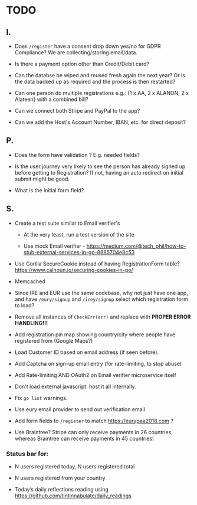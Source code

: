 # TODO

## I.

* Does `/register` have a consent drop down yes/no for GDPR Compliance? We are
  collecting/storing email/data.

* Is there a payment option other than Credit/Debit card?

* Can the databse be wiped and reused fresh again the next year? Or is the data
  backed up as required and the process is then restarted?

* Can one person do multiple registrations e.g.: {1 x AA, 2 x ALANON, 2 x
  Alateen} with a combined bill?

* Can we connect both Stripe and PayPal to the app?

* Can we add the Host's Account Number, IBAN, etc. for direct deposit?

## P.

* Does the form have validation ? E.g. needed fields?

* Is the user journey very likely to see the person has already signed up
  before getting to Registration? If not, having an auto redirect on initial
  submit might be good.

* What is the initial form field?


## S.

* Create a test suite similar to Email verifier's

	* At the very least, run a test version of the site

	* Use mock Email verifier - https://medium.com/@tech_phil/how-to-stub-external-services-in-go-8885704e8c53

* Use Gorilla SecureCookie instead of having RegistrationForm table? https://www.calhoun.io/securing-cookies-in-go/

* Memcached

* Since IRE and EUR use the same codebase, why not just have one app, and have
  `/eury/signup` and `/irey/signup` select which registration form to load?

* Remove all instances of `CheckErr(err)` and replace with **PROPER ERROR
  HANDLING!!!**

* Add registration pin map showing country/city where people have registered
from (Google Maps?)

* Load Customer ID based on email address (if seen before).

* Add Captcha on sign-up email entry (for rate-limiting, to stop abuse)

* Add Rate-limiting AND OAuth2 on Email verifier microservice itself

* Don't load external javascript: host it all internally.

* Fix `go lint` warnings.

* Use eury email provider to send out verification email

* Add form fields to `/register` to match <https://eurypaa2018.com> ?

* Use Braintree? Stripe can only receive payments in 26 countries, whereas
  Braintree can receive payments in 45 countries!

### Status bar for:

* N users registered today, N users registered total 

* N users registered from your country

* Today’s daily reflections reading using
  <https://github.com/tintinnabulate/daily_readings>
